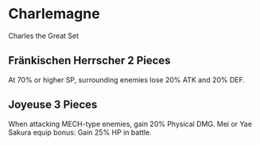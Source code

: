 # Charlemagne

Charles the Great Set

## Fränkischen Herrscher 2 Pieces

At 70% or higher SP, surrounding enemies lose 20% ATK and 20% DEF.

## Joyeuse 3 Pieces

When attacking MECH-type enemies, gain 20% Physical DMG.
Mei or Yae Sakura equip bonus: Gain 25% HP in battle.